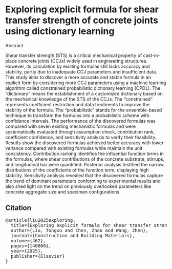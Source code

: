 # Exploring explicit formula for shear transfer strength of concrete joints using dictionary learning

Abstract

Shear transfer strength (STS) is a critical mechanical property of cast-in-place concrete joints (CCJs) widely used in engineering structures. However, its calculation by existing formulas still lacks accuracy and stability, partly due to inadequate CCJ parameters and insufficient data. This study aims to discover a more accurate and stable formula in an explicit form by considering more CCJ parameters using a machine learning algorithm called constrained probabilistic dictionary learning (CPDL). The “dictionary” means the establishment of a customized dictionary based on the mechanical knowledge of the STS of the CCJs. The “constrained” represents coefficient restriction and data treatments to improve the stability of the formula. The “probabilistic” stands for the ensemble-based technique to transform the formulas into a probabilistic scheme with confidence intervals. The performance of the discovered formulas was compared with seven existing mechanistic formulas and were systematically evaluated through assumption check, contribution rank, coefficient confidence, and sensitivity analysis to verify their feasibility. Results show the discovered formulas achieved better accuracy with lower variance compared with existing formulas while maintain the unit consistency. Contribution ranking identifies the influential function terms in the formulas, where shear contributions of the concrete substrate, stirrups, and longitudinal bar were quantified. Posterior analysis testified the narrow distributions of the coefficients of the function term, displaying high stability. Sensitivity analysis revealed that the discovered formulas capture the trend of dominant parameters conforming to experimental results and also shed light on the trend on previously overlooked parameters like concrete aggregate size and specimen configurations.

## Citation
<pre>
@article{liu2025exploring,
  title={Exploring explicit formula for shear transfer strength of concrete joints using dictionary learning},
  author={Liu, Tongxu and Chen, Zhao and Wang, Zhen},
  journal={Construction and Building Materials},
  volume={462},
  pages={140000},
  year={2025},
  publisher={Elsevier}
}
</pre>
